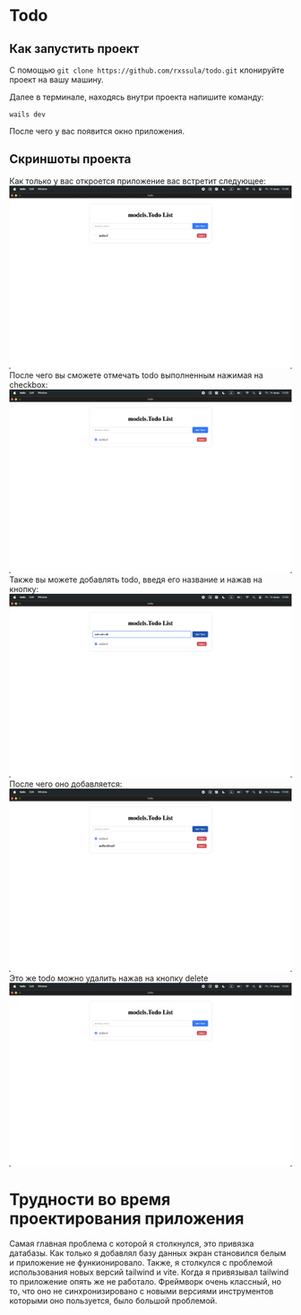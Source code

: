 # Todo

## Как запустить проект

С помощью `git clone https://github.com/rxssula/todo.git` клонируйте проект на вашу машину. 

Далее в терминале, находясь внутри проекта напишите команду:
```
wails dev
```
После чего у вас появится окно приложения. 

## Скриншоты проекта
Как только у вас откроется приложение вас встретит следующее:
![starting state](image.png)
После чего вы сможете отмечать todo выполненным нажимая на checkbox:
![toggle todo](image-1.png)
Также вы можете добавлять todo, введя его название и нажав на кнопку:
![add todo](image-2.png)
После чего оно добавляется:
![todo was added](image-3.png)
Это же todo можно удалить нажав на кнопку delete
![todo was deleted](image-4.png)

# Трудности во время проектирования приложения
Самая главная проблема с которой я столкнулся, это привязка датабазы. Как только я добавлял базу данных экран становился белым и приложение не функионировало. 
Также, я столкулся с проблемой использования новых версий tailwind и vite. Когда я привязывал tailwind то приложение опять же не работало. Фреймворк очень классный, но то, что оно не синхронизировано с новыми версиями инструментов которыми оно пользуется, было большой проблемой. 